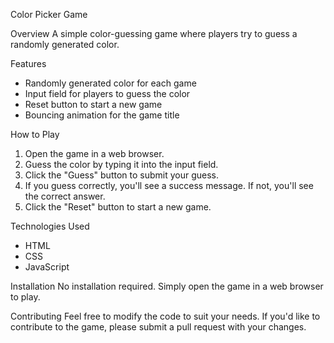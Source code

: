 Color Picker Game

Overview
A simple color-guessing game where players try to guess a randomly generated color.

Features
- Randomly generated color for each game
- Input field for players to guess the color
- Reset button to start a new game
- Bouncing animation for the game title

How to Play
1. Open the game in a web browser.
2. Guess the color by typing it into the input field.
3. Click the "Guess" button to submit your guess.
4. If you guess correctly, you'll see a success message. If not, you'll see the correct answer.
5. Click the "Reset" button to start a new game.

Technologies Used
- HTML
- CSS
- JavaScript

Installation
No installation required. Simply open the game in a web browser to play.

Contributing
Feel free to modify the code to suit your needs. If you'd like to contribute to the game, please submit a pull request with your changes.
